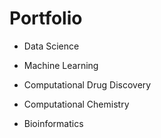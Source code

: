 # Portfolio

* Data Science

* Machine Learning

* Computational Drug Discovery

* Computational Chemistry

* Bioinformatics

